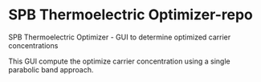# SPB Thermoelectric Optimizer-repo
SPB Thermoelectric Optimizer - GUI to determine optimized carrier concentrations

This GUI compute the optimize carrier concentration using a single parabolic band approach.  
